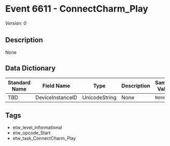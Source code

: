 # Event 6611 - ConnectCharm_Play
###### Version: 0

## Description
None

## Data Dictionary
|Standard Name|Field Name|Type|Description|Sample Value|
|---|---|---|---|---|
|TBD|DeviceInstanceID|UnicodeString|None|`None`|

## Tags
* etw_level_Informational
* etw_opcode_Start
* etw_task_ConnectCharm_Play
